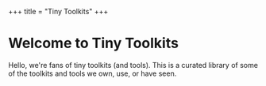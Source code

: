 +++
title = "Tiny Toolkits"
+++
# Welcome to Tiny Toolkits

Hello, we're fans of tiny toolkits (and tools). This is a curated library of some of the
toolkits and tools we own, use, or have seen.